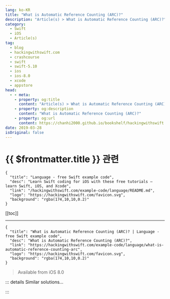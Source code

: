 ```yaml
---
lang: ko-KR
title: "What is Automatic Reference Counting (ARC)?"
description: "Article(s) > What is Automatic Reference Counting (ARC)?"
category:
  - Swift
  - iOS
  - Article(s)
tag: 
  - blog
  - hackingwithswift.com
  - crashcourse
  - swift
  - swift-5.10
  - ios
  - ios-8.0
  - xcode
  - appstore
head:
  - - meta:
    - property: og:title
      content: "Article(s) > What is Automatic Reference Counting (ARC)?"
    - property: og:description
      content: "What is Automatic Reference Counting (ARC)?"
    - property: og:url
      content: https://chanhi2000.github.io/bookshelf/hackingwithswift.com/example-code/language/what-is-automatic-reference-counting-arc.html
date: 2019-03-28
isOriginal: false
---
```


# {{ $frontmatter.title }} 관련

```component VPCard
{
  "title": "Language - free Swift example code",
  "desc": "Learn Swift coding for iOS with these free tutorials – learn Swift, iOS, and Xcode",
  "link": "/hackingwithswift.com/example-code/language/README.md",
  "logo": "https://hackingwithswift.com/favicon.svg",
  "background": "rgba(174,10,10,0.2)"
}
```

[[toc]]

---

```component VPCard
{
  "title": "What is Automatic Reference Counting (ARC)? | Language - free Swift example code",
  "desc": "What is Automatic Reference Counting (ARC)?",
  "link": "https://hackingwithswift.com/example-code/language/what-is-automatic-reference-counting-arc",
  "logo": "https://hackingwithswift.com/favicon.svg",
  "background": "rgba(174,10,10,0.2)"
}
```

> Available from iOS 8.0

<!-- TODO: 작성 -->

<!-- 
Automatic Reference Counting (ARC) is Swift’s system of tracking memory you’re using. When you create an object from a class, Swift remembers that instance is being referenced precisely once. If you then point another variable at that object, Swift will increment the reference count to 2, because two variables are pointing at the same object. If you now destroy the first variable (perhaps it was inside a function and that function ended), Swift takes the reference count back down to 1.

All this matters because as long as the reference count is greater than 1 the object stays alive. But when the final variable referencing that object goes away, Swift will take the reference count down to zero. As no existing variables point at the object, its RAM can be released. So, ARC is a way of tracking an object’s lifetime efficiently, and for the most part you don’t even notice it happens – Swift does all the work for you.

-->

::: details Similar solutions…

<!--
/example-code/language/how-to-safely-use-reference-types-inside-value-types-with-isknownuniquelyreferenced">How to safely use reference types inside value types with isKnownUniquelyReferenced() 
/quick-start/swiftui/how-to-fix-ambiguous-reference-to-member-buildblock">How to fix “Ambiguous reference to member 'buildBlock()’” 
/example-code/language/fixing-ambiguous-reference-to-member-when-using-ceil-or-round">Fixing "Ambiguous reference to member when using ceil or round" 
/example-code/language/how-to-count-matching-items-in-an-array">How to count matching items in an array 
/example-code/language/how-to-use-iso-8601-dates-with-jsondecoder-and-codable">How to use ISO-8601 dates with JSONDecoder and Codable</a>
-->

:::

